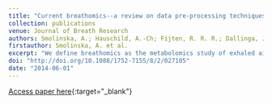 ```yaml
---
title: "Current breathomics--a review on data pre-processing techniques and machine learning in metabolomics breath analysis"
collection: publications
venue: Journal of Breath Research
authors: Smolinska, A.; Hauschild, A.-Ch; Fijten, R. R. R.; Dallinga, J. W.; Baumbach, J.; van Schooten, F. J.
firstauthor: Smolinska, A. et al.
excerpt: "We define breathomics as the metabolomics study of exhaled air. It is a strongly emerging metabolomics research field that mainly focuses on health-related volatile organic compounds (VOCs). Since the amount of these compounds varies with health status, breathomics holds great promise to deliver non-invasive diagnostic tools. Thus, the main aim of breathomics is to find patterns of VOCs related to abnormal (for instance inflammatory) metabolic processes occurring in the human body. Recently, analytical methods for measuring VOCs in exhaled air with high resolution and high throughput have been extensively developed. Yet, the application of machine learning methods for fingerprinting VOC profiles in the breathomics is still in its infancy. Therefore, in this paper, we describe the current state of the art in data pre-processing and multivariate analysis of breathomics data. We start with the detailed pre-processing pipelines for breathomics data obtained from gas-chromatography mass spectrometry and an ion-mobility spectrometer coupled to multi-capillary columns. The outcome of data pre-processing is a matrix containing the relative abundances of a set of VOCs for a group of patients under different conditions (e.g. disease stage, treatment). Independently of the utilized analytical method, the most important question, &apos;which VOCs are discriminatory?&apos;, remains the same. Answers can be given by several modern machine learning techniques (multivariate statistics) and, therefore, are the focus of this paper. We demonstrate the advantages as well the drawbacks of such techniques. We aim to help the community to understand how to profit from a particular method. In parallel, we hope to make the community aware of the existing data fusion methods, as yet unresearched in breathomics."
doi: "http://doi.org/10.1088/1752-7155/8/2/027105"
date: "2014-06-01"
---
```

[Access paper here](10.1088/1752-7155/8/2/027105){:target="_blank"}
